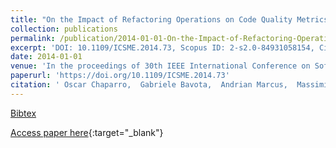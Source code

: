 ```yaml
---
title: "On the Impact of Refactoring Operations on Code Quality Metrics"
collection: publications
permalink: /publication/2014-01-01-On-the-Impact-of-Refactoring-Operations-on-Code-Quality-Metrics
excerpt: 'DOI: 10.1109/ICSME.2014.73, Scopus ID: 2-s2.0-84931058154, Cited by: 16'
date: 2014-01-01
venue: 'In the proceedings of 30th IEEE International Conference on Software Maintenance and Evolution, Victoria, BC, Canada, September 29 - October 3, 2014'
paperurl: 'https://doi.org/10.1109/ICSME.2014.73'
citation: ' Oscar Chaparro,  Gabriele Bavota,  Andrian Marcus,  Massimiliano Di, &quot;On the Impact of Refactoring Operations on Code Quality Metrics.&quot; In the proceedings of 30th IEEE International Conference on Software Maintenance and Evolution, Victoria, BC, Canada, September 29 - October 3, 2014, 2014.'
---
```

[Bibtex](https://dblp.org/rec/bib/conf/icsm/ChaparroBMP14)

[Access paper here](https://doi.org/10.1109/ICSME.2014.73){:target="_blank"}
